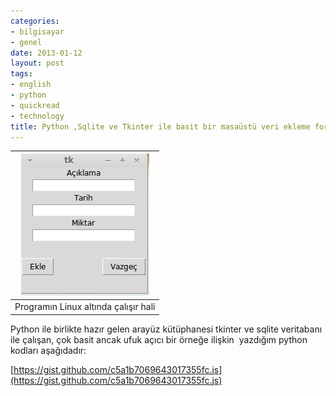 ```yaml
---
categories:
- bilgisayar
- genel
date: 2013-01-12
layout: post
tags:
- english
- python
- quickread
- technology
title: Python ,Sqlite ve Tkinter ile basit bir masaüstü veri ekleme formu
---
```


| [![](/images/d1696-ekrengoruntusu-1.png)](https://suatatan.wordpress.com/wp-content/uploads/2013/01/d1696-ekrengoruntusu-1.png) |
| --- |
| Programın Linux altında çalışır hali |

  
  
Python ile birlikte hazır gelen arayüz kütüphanesi tkinter ve sqlite veritabanı ile çalışan, çok basit ancak ufuk açıcı bir örneğe ilişkin  yazdığım python kodları aşağıdadır:  
  
  
  
  
  
  
  
  
  
  
  
[https://gist.github.com/c5a1b7069643017355fc.js](https://gist.github.com/c5a1b7069643017355fc.js)
